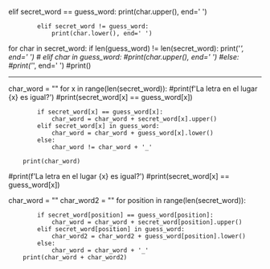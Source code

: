 elif secret_word == guess_word:
                print(char.upper(), end=' ')
            
            elif secret_word != guess_word:
                print(char.lower(), end=' ')




 for char in secret_word:
            if len(guess_word) != len(secret_word):
                print('_', end=' ')
           # elif char in guess_word:
                #print(char.upper(), end=' ')
            #else:
                #print('_', end=' ')
            #print()



---------------------------------


char_word = ""
        for x in range(len(secret_word)):
            #print(f'La letra en el lugar {x} es igual?')
            #print(secret_word[x] == guess_word[x])

            if secret_word[x] == guess_word[x]:
                char_word = char_word + secret_word[x].upper()
            elif secret_word[x] in guess_word:
                char_word = char_word + guess_word[x].lower()
            else:
                char_word != char_word + '_'
        
        print(char_word)



 #print(f'La letra en el lugar {x} es igual?')
            #print(secret_word[x] == guess_word[x])



char_word = ""
        char_word2 = ""
        for position in range(len(secret_word)):

            if secret_word[position] == guess_word[position]:
                char_word = char_word + secret_word[position].upper()
            elif secret_word[position] in guess_word:
                char_word2 = char_word2 + guess_word[position].lower()
            else:
                char_word = char_word + '_'       
        print(char_word + char_word2)

